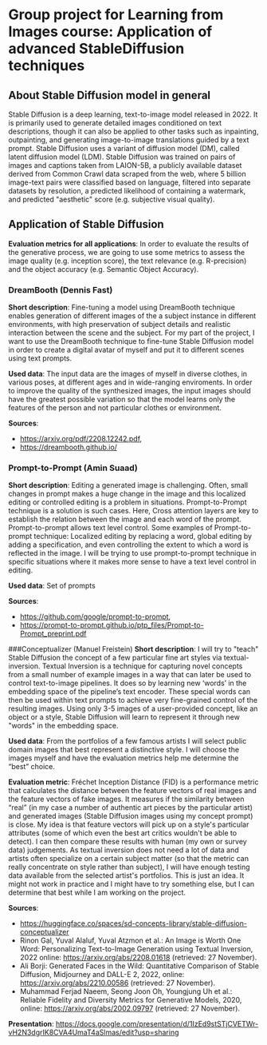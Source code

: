 # Group project for Learning from Images course: Application of advanced StableDiffusion techniques

## About Stable Diffusion model in general
Stable Diffusion is a deep learning, text-to-image model released in 2022. It is primarily used to generate detailed images conditioned on text descriptions, though it can also be applied to other tasks such as inpainting, outpainting, and generating image-to-image translations guided by a text prompt. Stable Diffusion uses a variant of diffusion model (DM), called latent diffusion model (LDM). Stable Diffusion was trained on pairs of images and captions taken from LAION-5B, a publicly available dataset derived from Common Crawl data scraped from the web, where 5 billion image-text pairs were classified based on language, filtered into separate datasets by resolution, a predicted likelihood of containing a watermark, and predicted "aesthetic" score (e.g. subjective visual quality).


## Application of Stable Diffusion
**Evaluation metrics for all applications**: In order to evaluate the results of the generative process, we are going to use some metrics to assess the image quality (e.g. inception score), the text relevance (e.g. R-precision) and the object accuracy (e.g. Semantic Object Accuracy).


### DreamBooth (Dennis Fast)
**Short description**: Fine-tuning a model using DreamBooth technique enables generation of different images of the a subject instance in different environments, with high preservation of subject details and realistic interaction between the scene and the subject. For my part of the project, I want to use the DreamBooth technique to fine-tune Stable Diffusion model in order to create a digital avatar of myself and put it to different scenes using text prompts.

**Used data**: The input data are the images of myself in diverse clothes, in various poses, at different ages and in wide-ranging enviroments. In order to improve the quality of the synthesized images, the input images should have the greatest possible variation so that the model learns only the features of the person and not particular clothes or environment.

**Sources**: 
- https://arxiv.org/pdf/2208.12242.pdf,
- https://dreambooth.github.io/


### Prompt-to-Prompt (Amin Suaad)
**Short description**: Editing a generated image is challenging. Often, small changes in prompt makes a huge change in the image and this localized editing or controlled editing is a problem in situations. Prompt-to-Prompt technique is a solution is such cases. Here, Cross attention layers are key to establish the relation between the image and each word of the prompt. Prompt-to-prompt allows text level control. Some examples of Prompt-to-prompt technique: Localized editing by replacing a word, global editing by adding a specification, and even controlling the extent to which a word is reflected in the image. I will be trying to use prompt-to-prompt technique in specific situations where it makes more sense to have a text level control in editing.

**Used data**: Set of prompts

**Sources**:
- https://github.com/google/prompt-to-prompt,
- https://prompt-to-prompt.github.io/ptp_files/Prompt-to-Prompt_preprint.pdf 

###Conceptualizer (Manuel Freistein)
**Short description**:
I will try to "teach" Stable Diffusion the concept of a few particular fine art styles via textual-inversion. Textual Inversion is a technique for capturing novel concepts from a small number of example images in a way that can later be used to control text-to-image pipelines. It does so by learning new ‘words’ in the embedding space of the pipeline’s text encoder. These special words can then be used within text prompts to achieve very fine-grained control of the resulting images. Using only 3-5 images of a user-provided concept, like an object or a style, Stable Diffusion will learn to represent it through new "words" in the embedding space.

**Used data**:
From the portfolios of a few famous artists I will select public domain images that best represent a distinctive style. I will choose the images myself and have the evaluation metrics help me determine the “best” choice.

**Evaluation metric**:
Fréchet Inception Distance (FID) is a performance metric that calculates the distance between the feature vectors of real images and the feature vectors of fake images. It measures if the similarity between “real” (in my case a number of authentic art pieces by the particular artist) and generated images (Stable Diffusion images using my concept prompt) is close. My idea is that feature vectors will pick up on a style's particular attributes (some of which even the best art critics wouldn't be able to detect). I can then compare these results with human (my own or survey data) judgements. As textual inversion does not need a lot of data and artists often specialize on a certain subject matter (so that the metric can really concentrate on style rather than subject), I will have enough testing data available from the selected artist's portfolios. This is just an idea. It might not work in practice and I might have to try something else, but I can determine that best while I am working on the project.

**Sources**: 
- https://huggingface.co/spaces/sd-concepts-library/stable-diffusion-conceptualizer
- Rinon Gal, Yuval Alaluf, Yuval Atzmon et al.: An Image is Worth One Word: Personalizing Text-to-Image Generation using Textual Inversion, 2022 online: https://arxiv.org/abs/2208.01618 (retrieved: 27 November).
- Ali Borji: Generated Faces in the Wild: Quantitative Comparison of Stable Diffusion, Midjourney and DALL-E 2, 2022, online: https://arxiv.org/abs/2210.00586 (retrieved: 27 November).
- Muhammad Ferjad Naeem, Seong Joon Oh, Youngjung Uh et al.: Reliable Fidelity and Diversity Metrics for Generative Models, 2020, online: https://arxiv.org/abs/2002.09797 (retrieved: 27 November).


**Presentation**: https://docs.google.com/presentation/d/1IzEd9stSTjCVETWr-vH2N3dgrIK8CVA4UmaT4aSlmas/edit?usp=sharing
